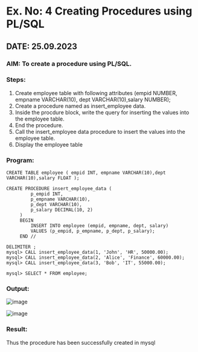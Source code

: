 # Ex. No: 4 Creating Procedures using PL/SQL

## DATE: 25.09.2023

### AIM: To create a procedure using PL/SQL.

### Steps:
1. Create employee table with following attributes (empid NUMBER, empname VARCHAR(10), dept VARCHAR(10),salary NUMBER);
2. Create a procedure named as insert_employee data.
3. Inside the procdure block, write the query for inserting the values into the employee table.
4. End the procedure.
5. Call the insert_employee data procedure to insert the values into the employee table.
6. Display the employee table

### Program:
```
CREATE TABLE employee ( empid INT, empname VARCHAR(10),dept VARCHAR(10),salary FLOAT );

CREATE PROCEDURE insert_employee_data (
         p_empid INT,
         p_empname VARCHAR(10),
         p_dept VARCHAR(10),
         p_salary DECIMAL(10, 2)
     )
     BEGIN
         INSERT INTO employee (empid, empname, dept, salary)
         VALUES (p_empid, p_empname, p_dept, p_salary);
     END //

DELIMITER ;
mysql> CALL insert_employee_data(1, 'John', 'HR', 50000.00);
mysql> CALL insert_employee_data(2, 'Alice', 'Finance', 60000.00);
mysql> CALL insert_employee_data(3, 'Bob', 'IT', 55000.00);

mysql> SELECT * FROM employee;
```

### Output:
![image](https://github.com/Meetha22003992/Ex-No-4-Creating-Procedures-using-PL-SQL/assets/119401038/acbff79e-8c9a-41ea-975c-40f16f600593)

![image](https://github.com/Meetha22003992/Ex-No-4-Creating-Procedures-using-PL-SQL/assets/119401038/73138b13-1518-4c62-b3f6-37fdf7289cde)

### Result:
Thus the procedure has been successfully created in mysql
